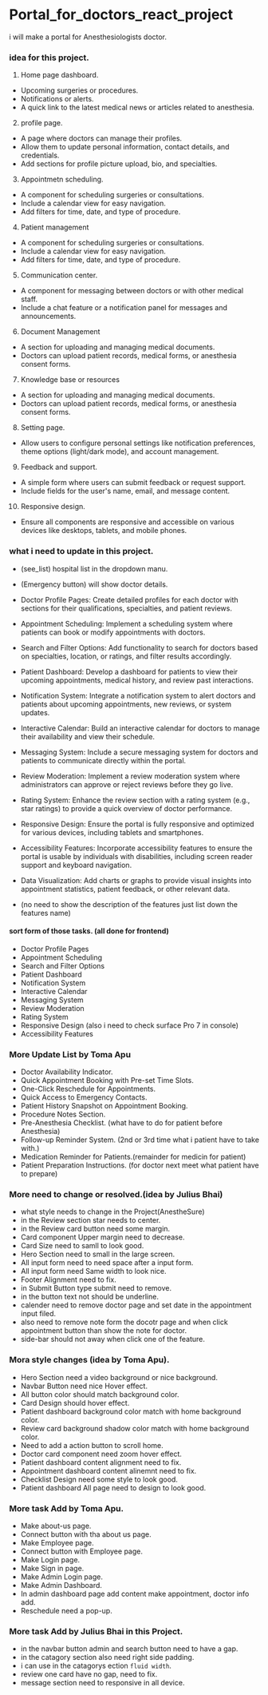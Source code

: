 # Portal_for_doctors_react_project
i will make a portal for Anesthesiologists doctor.

### idea for this project.
1. Home page dashboard.
- Upcoming surgeries or procedures.
- Notifications or alerts.
- A quick link to the latest medical news or articles related to anesthesia.

2. profile page.
- A page where doctors can manage their profiles.
- Allow them to update personal information, contact details, and credentials.
- Add sections for profile picture upload, bio, and specialties. 

3. Appointmetn scheduling.
- A component for scheduling surgeries or consultations.
- Include a calendar view for easy navigation.
- Add filters for time, date, and type of procedure.

4. Patient management
- A component for scheduling surgeries or consultations.
- Include a calendar view for easy navigation.
- Add filters for time, date, and type of procedure.

5. Communication center.
- A component for messaging between doctors or with other medical staff.
- Include a chat feature or a notification panel for messages and announcements.

6. Document Management
- A section for uploading and managing medical documents.
- Doctors can upload patient records, medical forms, or anesthesia consent forms.

7. Knowledge base or resources
- A section for uploading and managing medical documents.
- Doctors can upload patient records, medical forms, or anesthesia consent forms.

8. Setting page.
- Allow users to configure personal settings like notification preferences, theme options (light/dark mode), and account management.

9. Feedback and support.
- A simple form where users can submit feedback or request support.
- Include fields for the user's name, email, and message content.

10. Responsive design.
- Ensure all components are responsive and accessible on various devices like desktops, tablets, and mobile phones.























### what i need to update in this project.
- (see_list) hospital list in the dropdown manu.

- (Emergency button) will show doctor details. 

- Doctor Profile Pages: Create detailed profiles for each doctor with sections for their qualifications, specialties, and patient reviews.

- Appointment Scheduling: Implement a scheduling system where patients can book or modify appointments with doctors.

- Search and Filter Options: Add functionality to search for doctors based on specialties, location, or ratings, and filter results accordingly.

- Patient Dashboard: Develop a dashboard for patients to view their upcoming appointments, medical history, and review past interactions.

- Notification System: Integrate a notification system to alert doctors and patients about upcoming appointments, new reviews, or system updates.

- Interactive Calendar: Build an interactive calendar for doctors to manage their availability and view their schedule.

- Messaging System: Include a secure messaging system for doctors and patients to communicate directly within the portal.

- Review Moderation: Implement a review moderation system where administrators can approve or reject reviews before they go live.

- Rating System: Enhance the review section with a rating system (e.g., star ratings) to provide a quick overview of doctor performance.

- Responsive Design: Ensure the portal is fully responsive and optimized for various devices, including tablets and smartphones.

- Accessibility Features: Incorporate accessibility features to ensure the portal is usable by individuals with disabilities, including screen reader support and keyboard navigation.

- Data Visualization: Add charts or graphs to provide visual insights into appointment statistics, patient feedback, or other relevant data.

- (no need to show the description of the features just list down the features name)

#### sort form of those tasks. (all done for frontend)
- Doctor Profile Pages
- Appointment Scheduling
- Search and Filter Options
- Patient Dashboard
- Notification System
- Interactive Calendar
- Messaging System
- Review Moderation
- Rating System
- Responsive Design (also i need to check surface Pro 7 in console)
- Accessibility Features

### More Update List by Toma Apu
- Doctor Availability Indicator.
- Quick Appointment Booking with Pre-set Time Slots.
- One-Click Reschedule for Appointments.
- Quick Access to Emergency Contacts.
- Patient History Snapshot on Appointment Booking.
- Procedure Notes Section.
- Pre-Anesthesia Checklist. (what have to do for patient before Anesthesia)
- Follow-up Reminder System. (2nd or 3rd time what i patient have to take with.)
- Medication Reminder for Patients.(remainder for medicin for patient)
- Patient Preparation Instructions. (for doctor next meet what patient have to prepare)

### More need to change or resolved.(idea by Julius Bhai)
- what style needs to change in the  Project(AnestheSure)
- in the Review section star needs to center.
- in the Review card button need some margin.
- Card component Upper margin need to decrease.
- Card Size need to samll to look good.
- Hero Section need to small in the large screen.
- All input form need to need space after a input form.
- All input form need Same width to look nice.
- Footer Alignment need to fix.
- in Submit Button type submit need to remove.
- in the button text not should be underline.
- calender need to remove doctor page and set date in the appointment input filed.
- also need to remove note form the docotr page and when click appointment button than show the note for doctor.
- side-bar should not away when click one of the feature.

### Mora style changes (idea by Toma Apu).
- Hero Section need a video background or nice  background.
- Navbar Button need nice Hover effect.
- All button color should match background color.
- Card Design should hover effect.
- Patient dashboard background color match with home background color.
- Review card background shadow color match with home background color.
- Need to add a action button to scroll home.
- Doctor card component need zoom hover effect.
- Patient dashboard content alignment need to fix.
- Appointment dashboard content alinemnt need to fix.
- Checklist Design need some style to look good.
- Patient dashboard All page need to design to look good.

### More task Add by Toma Apu.
- Make about-us page.
- Connect button with tha about us page.
- Make Employee page.
- Connect button with Employee page.
- Make Login page.
- Make Sign in page.
- Make Admin Login page.
- Make Admin Dashboard.
- In admin dashboard page add content make appointment, doctor info add.
- Reschedule need a pop-up.

### More task Add by Julius Bhai in this Project.
- in the navbar button admin and search button need to have a gap.
- in the catagory section also need right side padding.
- i can use in the catagorys ection `fluid width`.
- review one card have no gap, need to fix.
- message section need to responsive in all device.
